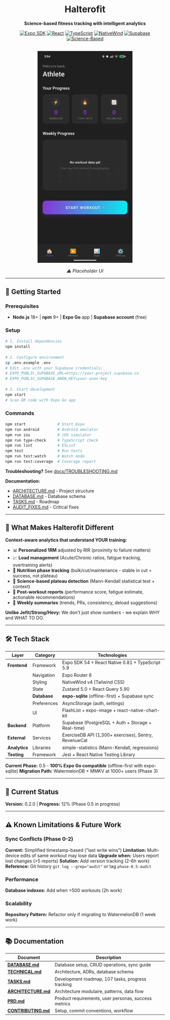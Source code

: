 <div align="center">

# Halterofit

**Science-based fitness tracking with intelligent analytics**

[![Expo SDK](https://img.shields.io/badge/Expo-54.0.12-000020?style=flat&logo=expo)](https://expo.dev)
[![React](https://img.shields.io/badge/React-19.1.0-61DAFB?style=flat&logo=react)](https://react.dev)
[![TypeScript](https://img.shields.io/badge/TypeScript-5.9-3178C6?style=flat&logo=typescript)](https://typescriptlang.org)
[![NativeWind](https://img.shields.io/badge/NativeWind-v4-06B6D4?style=flat&logo=tailwindcss)](https://nativewind.dev)
[![Supabase](https://img.shields.io/badge/Supabase-Latest-3ECF8E?style=flat&logo=supabase)](https://supabase.com)
[![Science-Based](https://img.shields.io/badge/Analytics-Science--Based-00A36C?style=flat)](https://github.com)

<br/>

<img src="./docs/images/home-placeholder.jpeg" alt="Home Screen Placeholder" width="300"/>

_⚠️ Placeholder UI_

</div>

---

## 🚀 Getting Started

### Prerequisites

- **Node.js** 18+ | **npm** 9+ | **Expo Go** app | **Supabase account** (free)

### Setup

```bash
# 1. Install dependencies
npm install

# 2. Configure environment
cp .env.example .env
# Edit .env with your Supabase credentials:
# EXPO_PUBLIC_SUPABASE_URL=https://your-project.supabase.co
# EXPO_PUBLIC_SUPABASE_ANON_KEY=your-anon-key

# 3. Start development
npm start
# Scan QR code with Expo Go app
```

### Commands

```bash
npm start              # Start Expo
npm run android        # Android emulator
npm run ios            # iOS simulator
npm run type-check     # TypeScript check
npm run lint           # ESLint
npm test               # Run tests
npm run test:watch     # Watch mode
npm run test:coverage  # Coverage report
```

**Troubleshooting?** See [docs/TROUBLESHOOTING.md](docs/TROUBLESHOOTING.md)

**Documentation:**

- [ARCHITECTURE.md](docs/ARCHITECTURE.md) - Project structure
- [DATABASE.md](docs/DATABASE.md) - Database schema
- [TASKS.md](docs/TASKS.md) - Roadmap
- [AUDIT_FIXES.md](docs/AUDIT_FIXES.md) - Critical fixes

---

## 🎯 What Makes Halterofit Different

**Context-aware analytics that understand YOUR training:**

- 📊 **Personalized 1RM** adjusted by RIR (proximity to failure matters)
- 📈 **Load management** (Acute/Chronic ratios, fatigue tracking, overtraining alerts)
- 🎯 **Nutrition phase tracking** (bulk/cut/maintenance - stable in cut = success, not plateau)
- 🧪 **Science-based plateau detection** (Mann-Kendall statistical test + context)
- 📝 **Post-workout reports** (performance score, fatigue estimate, actionable recommendations)
- 📅 **Weekly summaries** (trends, PRs, consistency, deload suggestions)

**Unlike Jefit/Strong/Hevy:** We don't just show numbers - we explain WHY and WHAT TO DO.

---

## 🛠️ Tech Stack

| Layer         | Category     | Technologies                                          |
| ------------- | ------------ | ----------------------------------------------------- |
| **Frontend**  | Framework    | Expo SDK 54 + React Native 0.81 + TypeScript 5.9      |
|               | Navigation   | Expo Router 6                                         |
|               | Styling      | NativeWind v4 (Tailwind CSS)                          |
|               | State        | Zustand 5.0 + React Query 5.90                        |
|               | **Database** | **expo-sqlite** (offline-first) + Supabase sync       |
|               | Preferences  | AsyncStorage (auth, settings)                         |
|               | UI           | FlashList + expo-image + react-native-chart-kit       |
| **Backend**   | Platform     | Supabase (PostgreSQL + Auth + Storage + Real-time)    |
| **External**  | Services     | ExerciseDB API (1,300+ exercises), Sentry, RevenueCat |
| **Analytics** | Libraries    | simple-statistics (Mann-Kendall, regressions)         |
| **Testing**   | Framework    | Jest + React Native Testing Library                   |

**Current Phase:** 0.5 - **100% Expo Go compatible** (offline-first with expo-sqlite)
**Migration Path:** WatermelonDB + MMKV at 1000+ users (Phase 3)

---

## 🎯 Current Status

**Version:** 0.2.0 | **Progress:** 12% (Phase 0.5 in progress)

---

## ⚠️ Known Limitations & Future Work

### Sync Conflicts (Phase 0-2)

**Current:** Simplified timestamp-based ("last write wins")
**Limitation:** Multi-device edits of same workout may lose data
**Upgrade when:** Users report lost changes (>5 reports)
**Solution:** Add version tracking (2-6h work)
**Reference:** Git history `git log --grep="audit"` or tag `phase-0.5-audit`

### Performance

**Database indexes:** Add when >500 workouts (2h work)

### Scalability

**Repository Pattern:** Refactor only if migrating to WatermelonDB (1 week work)

---

## 📚 Documentation

| Document                                      | Description                                          |
| --------------------------------------------- | ---------------------------------------------------- |
| **[DATABASE.md](./docs/DATABASE.md)**         | Database setup, CRUD operations, sync guide          |
| **[TECHNICAL.md](./docs/TECHNICAL.md)**       | Architecture, ADRs, database schema                  |
| **[TASKS.md](./docs/TASKS.md)**               | Development roadmap, 107 tasks, progress tracking    |
| **[ARCHITECTURE.md](./docs/ARCHITECTURE.md)** | Architecture modulaire, patterns, data flow          |
| **[PRD.md](./docs/PRD.md)**                   | Product requirements, user personas, success metrics |
| **[CONTRIBUTING.md](./docs/CONTRIBUTING.md)** | Setup, commit conventions, workflow                  |
